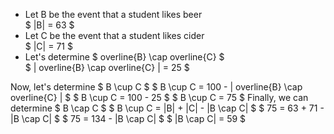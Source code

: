 <ul>
<li> Let B be the event that a student likes beer <br/> 
$ |B| = 63 $
	<li> Let C be the event that a student likes cider <br/> 
	      $ |C| = 71 $
	<li> Let's determine $ overline{B} \cap overline{C} $ <br/> 
	      $ | overline{B} \cap overline{C} | = 25 $
</ul>
Now, let's determine $ B \cup C $ 
$ B \cup C = 100 - | overline{B} \cap overline{C} | $ 
$ B \cup C = 100 - 25 $ 
$ B \cup C = 75 $ 
Finally, we can determine $ B \cap C $ 
$ B \cup C = |B| + |C| - |B \cap C| $ 
$ 75 = 63 + 71 - |B \cap C| $ 
$ 75 = 134 - |B \cap C| $ 
$ |B \cap C| = 59 $
